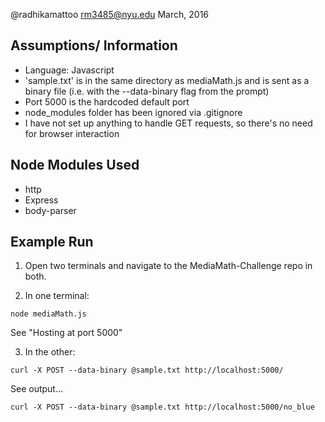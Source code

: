 @radhikamattoo
rm3485@nyu.edu
March, 2016


## Assumptions/ Information
*  Language: Javascript
*  'sample.txt' is in the same directory as mediaMath.js and is sent as a binary file (i.e. with the --data-binary flag from the prompt)
*  Port 5000 is the hardcoded default port
*  node_modules folder has been ignored via .gitignore
*  I have not set up anything to handle GET requests, so there's no need for browser interaction

## Node Modules Used
*  http
*  Express
*  body-parser

## Example Run
1. Open two terminals and navigate to the MediaMath-Challenge repo in both.

2. In one terminal:

  `node mediaMath.js`

   See "Hosting at port 5000"

3. In the other:

  `curl -X POST --data-binary @sample.txt http://localhost:5000/ `

   See output...

  `curl -X POST --data-binary @sample.txt http://localhost:5000/no_blue`
